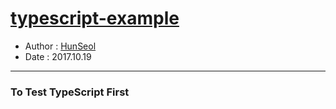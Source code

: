 # [typescript-example](https://github.com/Seolhun/typescript-example/)

- Author : [HunSeol](https://github.com/Seolhun)
- Date : 2017.10.19

---
### To Test TypeScript First
